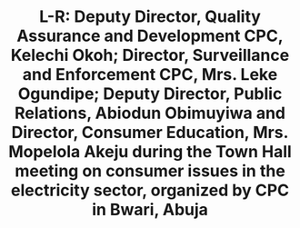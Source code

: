 ---
title: "L-R: Deputy Director, Quality Assurance and Development CPC, Kelechi Okoh; Director, Surveillance and Enforcement CPC, Mrs. Leke Ogundipe; Deputy Director, Public Relations, Abiodun Obimuyiwa and Director, Consumer Education, Mrs. Mopelola Akeju during the Town Hall meeting on consumer issues in the electricity sector, organized by CPC in Bwari, Abuja"
image: /uploads/townhall-02.jpg
dimensions: 1012x675
---